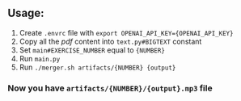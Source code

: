 ## Usage:
1) Create `.envrc` file with `export OPENAI_API_KEY={OPENAI_API_KEY}`
2) Copy all the _pdf_ content into `text.py#BIGTEXT` constant
3) Set `main#EXERCISE_NUMBER` equal to `{NUMBER}`
4) Run `main.py`
5) Run `./merger.sh artifacts/{NUMBER} {output}`

### Now you have `artifacts/{NUMBER}/{output}.mp3` file
